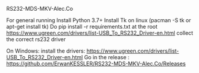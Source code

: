 RS232-MDS-MKV-Alec.Co

For general running
Install Python 3.7+
Install Tk on linux (pacman -S tk or apt-get install tk)
Do pip install -r requirements.txt at the root
https://www.ugreen.com/drivers/list-USB_To_RS232_Driver-en.html collect the correct rs232 driver

On Windows: 
install the drivers: https://www.ugreen.com/drivers/list-USB_To_RS232_Driver-en.html
Go in the release : https://github.com/ErwanKESSLER/RS232-MDS-MKV-Alec.Co/Releases
